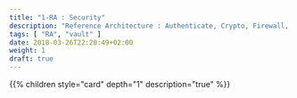 ```yaml
---
title: "1-RA : Security"
description: "Reference Architecture : Authenticate, Crypto, Firewall, Vault"
tags: [ "RA", "vault" ]
date: 2018-03-26T22:20:49+02:00
weight: 1
draft: true
---
```

{{% children style="card" depth="1"  description="true" %}}
